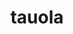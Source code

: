 ---
title: "tauola"
layout: cache
categories: [package, develop]
meta: {"compilers": ["gcc@=11.4.0"], "num_specs": 21, "num_specs_by_stack": {"hep": 21, "root": 21}, "oss": ["ubuntu22.04"], "platforms": ["linux"], "stacks": ["hep", "root"], "targets": ["x86_64_v3"], "versions": ["1.1.8"]}
spec_details: [{"compiler": "gcc@=11.4.0", "hash": "s7izzdrkplyx6yxefsh7sg6vgzny2lva", "os": "ubuntu22.04", "platform": "linux", "size": "-", "stacks": ["hep", "root"], "tarball": "https://binaries.spack.io/develop/build_cache/linux-ubuntu22.04-x86_64_v3/gcc-11.4.0/tauola-1.1.8/linux-ubuntu22.04-x86_64_v3-gcc-11.4.0-tauola-1.1.8-s7izzdrkplyx6yxefsh7sg6vgzny2lva.spack", "target": "x86_64_v3", "variants": ["build_system=autotools", "cxxstd=20", "+hepmc", "+hepmc3", "+lhapdf"], "versions": ["1.1.8"]}, {"compiler": "gcc@=11.4.0", "hash": "ut4dlxfdhh5mb4i2lx5q4qruq5dndcmf", "os": "ubuntu22.04", "platform": "linux", "size": "-", "stacks": ["hep", "root"], "tarball": "https://binaries.spack.io/develop/build_cache/linux-ubuntu22.04-x86_64_v3/gcc-11.4.0/tauola-1.1.8/linux-ubuntu22.04-x86_64_v3-gcc-11.4.0-tauola-1.1.8-ut4dlxfdhh5mb4i2lx5q4qruq5dndcmf.spack", "target": "x86_64_v3", "variants": ["build_system=autotools", "cxxstd=20", "+hepmc", "+hepmc3", "+lhapdf"], "versions": ["1.1.8"]}, {"compiler": "gcc@=11.4.0", "hash": "sio7w4hvksioswt3wwos7rkj2ci2iu3o", "os": "ubuntu22.04", "platform": "linux", "size": "-", "stacks": ["hep", "root"], "tarball": "https://binaries.spack.io/develop/build_cache/linux-ubuntu22.04-x86_64_v3/gcc-11.4.0/tauola-1.1.8/linux-ubuntu22.04-x86_64_v3-gcc-11.4.0-tauola-1.1.8-sio7w4hvksioswt3wwos7rkj2ci2iu3o.spack", "target": "x86_64_v3", "variants": ["build_system=autotools", "cxxstd=20", "+hepmc", "+hepmc3", "+lhapdf"], "versions": ["1.1.8"]}, {"compiler": "gcc@=11.4.0", "hash": "445uulkhuamamkik4qgbcgue5cq3p4og", "os": "ubuntu22.04", "platform": "linux", "size": "-", "stacks": ["hep", "root"], "tarball": "https://binaries.spack.io/develop/build_cache/linux-ubuntu22.04-x86_64_v3/gcc-11.4.0/tauola-1.1.8/linux-ubuntu22.04-x86_64_v3-gcc-11.4.0-tauola-1.1.8-445uulkhuamamkik4qgbcgue5cq3p4og.spack", "target": "x86_64_v3", "variants": ["build_system=autotools", "cxxstd=20", "+hepmc", "+hepmc3", "+lhapdf"], "versions": ["1.1.8"]}, {"compiler": "gcc@=11.4.0", "hash": "eichep3uo3jzq2qtqerktiobjiqgu7jx", "os": "ubuntu22.04", "platform": "linux", "size": "-", "stacks": ["hep", "root"], "tarball": "https://binaries.spack.io/develop/build_cache/linux-ubuntu22.04-x86_64_v3/gcc-11.4.0/tauola-1.1.8/linux-ubuntu22.04-x86_64_v3-gcc-11.4.0-tauola-1.1.8-eichep3uo3jzq2qtqerktiobjiqgu7jx.spack", "target": "x86_64_v3", "variants": ["build_system=autotools", "cxxstd=11", "+hepmc", "+hepmc3", "+lhapdf"], "versions": ["1.1.8"]}, {"compiler": "gcc@=11.4.0", "hash": "767prfmc7hizb7hf3nu6eiybercd3oyv", "os": "ubuntu22.04", "platform": "linux", "size": "-", "stacks": ["hep", "root"], "tarball": "https://binaries.spack.io/develop/build_cache/linux-ubuntu22.04-x86_64_v3/gcc-11.4.0/tauola-1.1.8/linux-ubuntu22.04-x86_64_v3-gcc-11.4.0-tauola-1.1.8-767prfmc7hizb7hf3nu6eiybercd3oyv.spack", "target": "x86_64_v3", "variants": ["build_system=autotools", "cxxstd=11", "+hepmc", "+hepmc3", "+lhapdf"], "versions": ["1.1.8"]}, {"compiler": "gcc@=11.4.0", "hash": "3imejpesmq66tdov4idgavzthq4gl4zv", "os": "ubuntu22.04", "platform": "linux", "size": "-", "stacks": ["hep", "root"], "tarball": "https://binaries.spack.io/develop/build_cache/linux-ubuntu22.04-x86_64_v3/gcc-11.4.0/tauola-1.1.8/linux-ubuntu22.04-x86_64_v3-gcc-11.4.0-tauola-1.1.8-3imejpesmq66tdov4idgavzthq4gl4zv.spack", "target": "x86_64_v3", "variants": ["build_system=autotools", "cxxstd=20", "+hepmc", "+hepmc3", "+lhapdf"], "versions": ["1.1.8"]}, {"compiler": "gcc@=11.4.0", "hash": "26vq2u2phpaadyuuiaxwobqeldccdk7j", "os": "ubuntu22.04", "platform": "linux", "size": "-", "stacks": ["hep", "root"], "tarball": "https://binaries.spack.io/develop/build_cache/linux-ubuntu22.04-x86_64_v3/gcc-11.4.0/tauola-1.1.8/linux-ubuntu22.04-x86_64_v3-gcc-11.4.0-tauola-1.1.8-26vq2u2phpaadyuuiaxwobqeldccdk7j.spack", "target": "x86_64_v3", "variants": ["build_system=autotools", "cxxstd=20", "+hepmc", "+hepmc3", "+lhapdf"], "versions": ["1.1.8"]}, {"compiler": "gcc@=11.4.0", "hash": "xyk3bqsfcm27mthmnjhprn5fouj4r6q3", "os": "ubuntu22.04", "platform": "linux", "size": "-", "stacks": ["hep", "root"], "tarball": "https://binaries.spack.io/develop/build_cache/linux-ubuntu22.04-x86_64_v3/gcc-11.4.0/tauola-1.1.8/linux-ubuntu22.04-x86_64_v3-gcc-11.4.0-tauola-1.1.8-xyk3bqsfcm27mthmnjhprn5fouj4r6q3.spack", "target": "x86_64_v3", "variants": ["build_system=autotools", "cxxstd=11", "+hepmc", "+hepmc3", "+lhapdf"], "versions": ["1.1.8"]}, {"compiler": "gcc@=11.4.0", "hash": "zqkfz45d2xh4qjtvlhmmafho2v2mn2xn", "os": "ubuntu22.04", "platform": "linux", "size": "-", "stacks": ["hep", "root"], "tarball": "https://binaries.spack.io/develop/build_cache/linux-ubuntu22.04-x86_64_v3/gcc-11.4.0/tauola-1.1.8/linux-ubuntu22.04-x86_64_v3-gcc-11.4.0-tauola-1.1.8-zqkfz45d2xh4qjtvlhmmafho2v2mn2xn.spack", "target": "x86_64_v3", "variants": ["build_system=autotools", "cxxstd=11", "+hepmc", "+hepmc3", "+lhapdf"], "versions": ["1.1.8"]}, {"compiler": "gcc@=11.4.0", "hash": "sswssl4dwohjfuuvv7wbte66b26ysnpi", "os": "ubuntu22.04", "platform": "linux", "size": "-", "stacks": ["hep", "root"], "tarball": "https://binaries.spack.io/develop/build_cache/linux-ubuntu22.04-x86_64_v3/gcc-11.4.0/tauola-1.1.8/linux-ubuntu22.04-x86_64_v3-gcc-11.4.0-tauola-1.1.8-sswssl4dwohjfuuvv7wbte66b26ysnpi.spack", "target": "x86_64_v3", "variants": ["build_system=autotools", "cxxstd=20", "+hepmc", "+hepmc3", "+lhapdf"], "versions": ["1.1.8"]}, {"compiler": "gcc@=11.4.0", "hash": "zfdlddop564i66f652jpj6fnsqe3kg6w", "os": "ubuntu22.04", "platform": "linux", "size": "-", "stacks": ["hep", "root"], "tarball": "https://binaries.spack.io/develop/build_cache/linux-ubuntu22.04-x86_64_v3/gcc-11.4.0/tauola-1.1.8/linux-ubuntu22.04-x86_64_v3-gcc-11.4.0-tauola-1.1.8-zfdlddop564i66f652jpj6fnsqe3kg6w.spack", "target": "x86_64_v3", "variants": ["build_system=autotools", "cxxstd=20", "+hepmc", "+hepmc3", "+lhapdf"], "versions": ["1.1.8"]}, {"compiler": "gcc@=11.4.0", "hash": "agfamiyx5bf2avjc3peaxxbgkii2h637", "os": "ubuntu22.04", "platform": "linux", "size": "-", "stacks": ["hep", "root"], "tarball": "https://binaries.spack.io/develop/build_cache/linux-ubuntu22.04-x86_64_v3/gcc-11.4.0/tauola-1.1.8/linux-ubuntu22.04-x86_64_v3-gcc-11.4.0-tauola-1.1.8-agfamiyx5bf2avjc3peaxxbgkii2h637.spack", "target": "x86_64_v3", "variants": ["build_system=autotools", "cxxstd=20", "+hepmc", "+hepmc3", "+lhapdf"], "versions": ["1.1.8"]}, {"compiler": "gcc@=11.4.0", "hash": "eq25cxfwljol5g6qxpd7q7n32dr6ww6e", "os": "ubuntu22.04", "platform": "linux", "size": "-", "stacks": ["hep", "root"], "tarball": "https://binaries.spack.io/develop/build_cache/linux-ubuntu22.04-x86_64_v3/gcc-11.4.0/tauola-1.1.8/linux-ubuntu22.04-x86_64_v3-gcc-11.4.0-tauola-1.1.8-eq25cxfwljol5g6qxpd7q7n32dr6ww6e.spack", "target": "x86_64_v3", "variants": ["build_system=autotools", "cxxstd=20", "+hepmc", "+hepmc3", "+lhapdf"], "versions": ["1.1.8"]}, {"compiler": "gcc@=11.4.0", "hash": "g77534q6yom5i7b65bxsfrmogkjxrkrh", "os": "ubuntu22.04", "platform": "linux", "size": "-", "stacks": ["hep", "root"], "tarball": "https://binaries.spack.io/develop/build_cache/linux-ubuntu22.04-x86_64_v3/gcc-11.4.0/tauola-1.1.8/linux-ubuntu22.04-x86_64_v3-gcc-11.4.0-tauola-1.1.8-g77534q6yom5i7b65bxsfrmogkjxrkrh.spack", "target": "x86_64_v3", "variants": ["build_system=autotools", "cxxstd=20", "+hepmc", "+hepmc3", "+lhapdf"], "versions": ["1.1.8"]}, {"compiler": "gcc@=11.4.0", "hash": "im7e22fg43kizcx7xgvwffanuurb5k3m", "os": "ubuntu22.04", "platform": "linux", "size": "-", "stacks": ["hep", "root"], "tarball": "https://binaries.spack.io/develop/build_cache/linux-ubuntu22.04-x86_64_v3/gcc-11.4.0/tauola-1.1.8/linux-ubuntu22.04-x86_64_v3-gcc-11.4.0-tauola-1.1.8-im7e22fg43kizcx7xgvwffanuurb5k3m.spack", "target": "x86_64_v3", "variants": ["build_system=autotools", "cxxstd=20", "+hepmc", "+hepmc3", "+lhapdf"], "versions": ["1.1.8"]}, {"compiler": "gcc@=11.4.0", "hash": "stc67ppuxjgtjj7bi2alazsfe4zbbl4a", "os": "ubuntu22.04", "platform": "linux", "size": "-", "stacks": ["hep", "root"], "tarball": "https://binaries.spack.io/develop/build_cache/linux-ubuntu22.04-x86_64_v3/gcc-11.4.0/tauola-1.1.8/linux-ubuntu22.04-x86_64_v3-gcc-11.4.0-tauola-1.1.8-stc67ppuxjgtjj7bi2alazsfe4zbbl4a.spack", "target": "x86_64_v3", "variants": ["build_system=autotools", "cxxstd=20", "+hepmc", "+hepmc3", "+lhapdf"], "versions": ["1.1.8"]}, {"compiler": "gcc@=11.4.0", "hash": "t5nybxzjmbc3xcuhlzis6nm7rc6hk5mp", "os": "ubuntu22.04", "platform": "linux", "size": "-", "stacks": ["hep", "root"], "tarball": "https://binaries.spack.io/develop/build_cache/linux-ubuntu22.04-x86_64_v3/gcc-11.4.0/tauola-1.1.8/linux-ubuntu22.04-x86_64_v3-gcc-11.4.0-tauola-1.1.8-t5nybxzjmbc3xcuhlzis6nm7rc6hk5mp.spack", "target": "x86_64_v3", "variants": ["build_system=autotools", "cxxstd=20", "+hepmc", "+hepmc3", "+lhapdf"], "versions": ["1.1.8"]}, {"compiler": "gcc@=11.4.0", "hash": "wx5ye2ry6yzqnnfnyhtj7v3kbzj7o5z5", "os": "ubuntu22.04", "platform": "linux", "size": "-", "stacks": ["hep", "root"], "tarball": "https://binaries.spack.io/develop/build_cache/linux-ubuntu22.04-x86_64_v3/gcc-11.4.0/tauola-1.1.8/linux-ubuntu22.04-x86_64_v3-gcc-11.4.0-tauola-1.1.8-wx5ye2ry6yzqnnfnyhtj7v3kbzj7o5z5.spack", "target": "x86_64_v3", "variants": ["build_system=autotools", "cxxstd=20", "+hepmc", "+hepmc3", "+lhapdf"], "versions": ["1.1.8"]}, {"compiler": "gcc@=11.4.0", "hash": "xffazjyoczdlonodjpa6s6smtes4j35q", "os": "ubuntu22.04", "platform": "linux", "size": "-", "stacks": ["hep", "root"], "tarball": "https://binaries.spack.io/develop/build_cache/linux-ubuntu22.04-x86_64_v3/gcc-11.4.0/tauola-1.1.8/linux-ubuntu22.04-x86_64_v3-gcc-11.4.0-tauola-1.1.8-xffazjyoczdlonodjpa6s6smtes4j35q.spack", "target": "x86_64_v3", "variants": ["build_system=autotools", "cxxstd=20", "+hepmc", "+hepmc3", "+lhapdf"], "versions": ["1.1.8"]}, {"compiler": "gcc@=11.4.0", "hash": "xwh23y767mjpdvnf67yhh3fvh3flc5zd", "os": "ubuntu22.04", "platform": "linux", "size": "-", "stacks": ["hep", "root"], "tarball": "https://binaries.spack.io/develop/build_cache/linux-ubuntu22.04-x86_64_v3/gcc-11.4.0/tauola-1.1.8/linux-ubuntu22.04-x86_64_v3-gcc-11.4.0-tauola-1.1.8-xwh23y767mjpdvnf67yhh3fvh3flc5zd.spack", "target": "x86_64_v3", "variants": ["build_system=autotools", "cxxstd=20", "+hepmc", "+hepmc3", "+lhapdf"], "versions": ["1.1.8"]}]
---